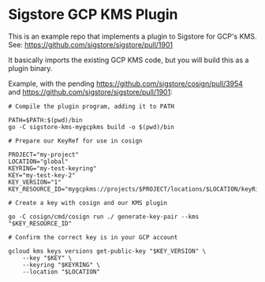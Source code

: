 # Sigstore GCP KMS Plugin

This is an example repo that implements a plugin to Sigstore for GCP's KMS.
See: https://github.com/sigstore/sigstore/pull/1901

It basically imports the existing GCP KMS code, but you will build this as a plugin binary.

Example, with the pending https://github.com/sigstore/cosign/pull/3954 and https://github.com/sigstore/sigstore/pull/1901:

```shell
# Compile the plugin program, adding it to PATH

PATH=$PATH:$(pwd)/bin
go -C sigstore-kms-mygcpkms build -o $(pwd)/bin

# Prepare our KeyRef for use in cosign

PROJECT="my-project"
LOCATION="global"
KEYRING="my-test-keyring"
KEY="my-test-key-2"
KEY_VERSION="1"
KEY_RESOURCE_ID="mygcpkms://projects/$PROJECT/locations/$LOCATION/keyRings/$KEYRING/cryptoKeys/$KEY/versions/$KEY_VERSION"

# Create a key with cosign and our KMS plugin

go -C cosign/cmd/cosign run ./ generate-key-pair --kms "$KEY_RESOURCE_ID"

# Confirm the correct key is in your GCP account

gcloud kms keys versions get-public-key "$KEY_VERSION" \
    --key "$KEY" \
    --keyring "$KEYRING" \
    --location "$LOCATION"

```
